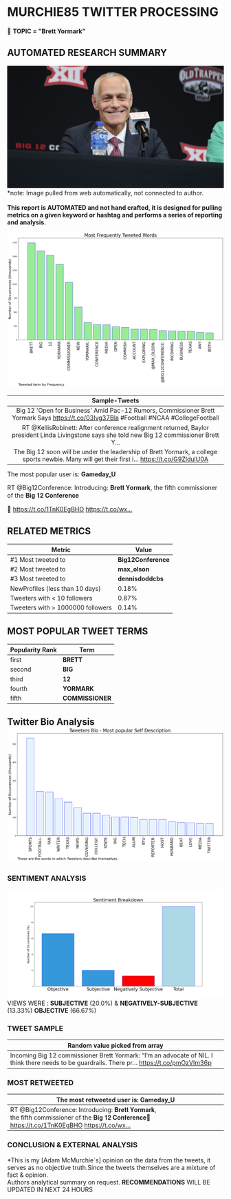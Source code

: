 # MURCHIE85 TWITTER PROCESSING 
&#x1F34E; **TOPIC = "Brett Yormark"**

## AUTOMATED RESEARCH SUMMARY

![image](assets/2022-07-13hashtagImage.png)*note: Image pulled from web automatically, not connected to author.
<br></br>
<b> This report is AUTOMATED and not hand crafted, it is designed for pulling metrics on a given keyword or hashtag and performs a series of reporting and analysis.</b>



![image](assets/2022-07-13TWEETS.png)



|                **Sample-Tweets**        |
| :-------------: |
| Big 12 'Open for Business' Amid Pac-12 Rumors, Commissioner Brett Yormark Says https://t.co/03lvg37Bla #Football #NCAA #CollegeFootball |
| RT @KellisRobinett: After conference realignment returned, Baylor president Linda Livingstone says she told new Big 12 commissioner Brett Y… |
| The Big 12 soon will be under the leadership of Brett Yormark, a college sports newbie. Many will get their first i… https://t.co/G9ZldulU0A |

The most popular user is: **Gameday_U**
<div class="alert alert-block alert-danger"> RT @Big12Conference: Introducing: 𝐁𝐫𝐞𝐭𝐭 𝐘𝐨𝐫𝐦𝐚𝐫𝐤, the fifth commissioner of the 𝐁𝐢𝐠 𝟏𝟐 𝐂𝐨𝐧𝐟𝐞𝐫𝐞𝐧𝐜𝐞

📰 https://t.co/1TnK0EgBHO https://t.co/wx…</div>

## RELATED METRICS<br>
| Metric | Value |
| ------------- | ------------- |
| #1 Most tweeted to  | **Big12Conference** |
| #2 Most tweeted to  | **max_olson** |
| #3 Most tweeted to  | **dennisdoddcbs** |
| NewProfiles (less than 10 days) | 0.18%  |
| Tweeters with < 10 followers  | 0.87%|
| Tweeters with > 1000000 followers  | 0.14%  |



## MOST POPULAR TWEET TERMS 


| Popularity Rank  | Term |
| ------------- | ------------- |
| first  | **BRETT**  |
| second  | **BIG**  |
| third  | **12** |
| fourth  | **YORMARK**  |
| fifth  | **COMMISSIONER**  |


## Twitter Bio Analysis![image](assets/2022-07-13BIO.png)
### SENTIMENT ANALYSIS
![image](assets/2022-07-13sentiment.png)
VIEWS WERE : **SUBJECTIVE**  (20.0%) & **NEGATIVELY-SUBJECTIVE** (13.33%) **OBJECTIVE** (66.67%)

### TWEET SAMPLE 
| Random value picked from array |
| ------------- |
|Incoming Big 12 commissioner Brett Yormark: “I’m an advocate of NIL. I think there needs to be guardrails. There pr… https://t.co/pmOzVIm36p |

### MOST RETWEETED 

| The most retweeted user is: **Gameday_U**  |
| ------------- |
| RT @Big12Conference: Introducing: 𝐁𝐫𝐞𝐭𝐭 𝐘𝐨𝐫𝐦𝐚𝐫𝐤, the fifth commissioner of the 𝐁𝐢𝐠 𝟏𝟐 𝐂𝐨𝐧𝐟𝐞𝐫𝐞𝐧𝐜𝐞📰 https://t.co/1TnK0EgBHO https://t.co/wx… |

### CONCLUSION & EXTERNAL ANALYSIS

*This is my [Adam McMurchie`s] opinion on the data from the tweets, it serves as no objective truth.Since the tweets themselves are a mixture of fact & opinion.<br>
Authors analytical summary on request.
**RECOMMENDATIONS** WILL BE UPDATED IN NEXT  24 HOURS <br>